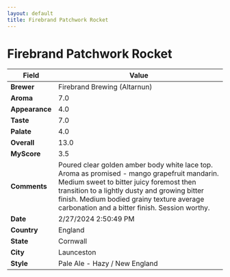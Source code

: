 ```yaml
---
layout: default
title: Firebrand Patchwork Rocket
---
```


# Firebrand Patchwork Rocket

| Field         | Value                                                                                                   |
|---------------|---------------------------------------------------------------------------------------------------------|
| **Brewer**    | Firebrand Brewing (Altarnun)                                                                                        |
| **Aroma**     | 7.0                                                                                         |
| **Appearance**| 4.0                                                                                    |
| **Taste**     | 7.0                                                                                         |
| **Palate**    | 4.0                                                                                        |
| **Overall**   | 13.0                                                                                       |
| **MyScore**   | 3.5                                                                                       |
| **Comments**  | Poured clear golden amber body white lace top. Aroma as promised - mango grapefruit mandarin. Medium sweet to bitter juicy foremost then transition to a lightly dusty and growing bitter finish. Medium bodied grainy texture average carbonation and a bitter finish. Session worthy.                                                                                      |
| **Date**      | 2/27/2024 2:50:49 PM                                                                                          |
| **Country**   | England                                                                                       |
| **State**     | Cornwall                                                                                         |
| **City**      | Launceston                                                                                          |
| **Style**     | Pale Ale - Hazy / New England                                                                                         |
